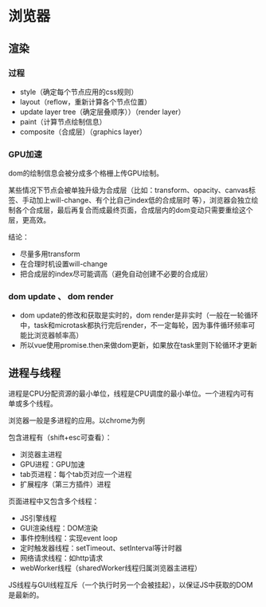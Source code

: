 
# 浏览器

## 渲染

### 过程

* style（确定每个节点应用的css规则）
* layout（reflow，重新计算各个节点位置）
* update layer tree（确定层叠顺序））（render layer）
* paint（计算节点绘制信息）
* composite（合成层）（graphics layer）

### GPU加速

dom的绘制信息会被分成多个格栅上传GPU绘制。

某些情况下节点会被单独升级为合成层（比如：transform、opacity、canvas标签、手动加上will-change、有个比自己index低的合成层时 等），浏览器会独立绘制各个合成层，最后再复合而成最终页面，合成层内的dom变动只需要重绘这个层，更高效。

结论：

- 尽量多用transform
- 在合理时机设置will-change
- 把合成层的index尽可能调高（避免自动创建不必要的合成层）

### dom update 、 dom render
* dom update的修改和获取是实时的，dom render是非实时（一般在一轮循环中，task和microtask都执行完后render，不一定每轮，因为事件循环频率可能比浏览器帧率高）
* 所以vue使用promise.then来做dom更新，如果放在task里则下轮循环才更新
 
 	
## 进程与线程
		
进程是CPU分配资源的最小单位，线程是CPU调度的最小单位。一个进程内可有单或多个线程。

浏览器一般是多进程的应用。以chrome为例

包含进程有（shift+esc可查看）：
* 浏览器主进程
* GPU进程：GPU加速
* tab页进程：每个tab页对应一个进程
* 扩展程序（第三方插件）进程

页面进程中又包含多个线程：
* JS引擎线程
* GUI渲染线程：DOM渲染
* 事件控制线程：实现event loop
* 定时触发器线程：setTimeout、setInterval等计时器
* 网络请求线程：如http请求
* webWorker线程（sharedWorker线程归属浏览器主进程）

JS线程与GUI线程互斥（一个执行时另一个会被挂起），以保证JS中获取的DOM是最新的。

